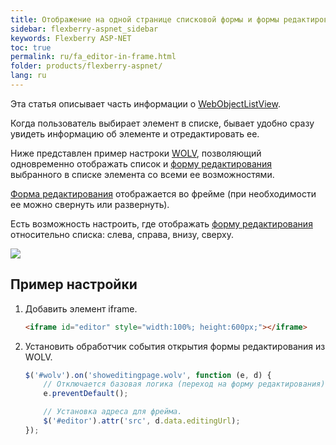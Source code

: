 ```yaml
---
title: Отображение на одной странице списковой формы и формы редактирования
sidebar: flexberry-aspnet_sidebar
keywords: Flexberry ASP-NET
toc: true
permalink: ru/fa_editor-in-frame.html
folder: products/flexberry-aspnet/
lang: ru
---
```

Эта статья описывает часть информации о [WebObjectListView](fa_web-object-list-view.html).

Когда пользователь выбирает элемент в списке, бывает удобно сразу увидеть информацию об элементе и отредактировать ее.

Ниже представлен пример настроки [WOLV](fa_web-object-list-view.html), позволяющий одновременно отображать список и
[форму редактирования](flexberry-asp-net-edit-form.html) выбранного в списке элемента со всеми ее возможностями.

[Форма редактирования](flexberry-asp-net-edit-form.html) отображается во фрейме (при необходимости ее можно свернуть или развернуть).

Есть возможность настроить, где отображать [форму редактирования](flexberry-asp-net-edit-form.html) относительно списка: слева, справа, внизу, сверху.

![](/images/pages/img/CaseberryWeb/wolv/editorinframe1.PNG)

## Пример настройки

1. Добавить элемент iframe.
    
    ```html
    <iframe id="editor" style="width:100%; height:600px;"></iframe> 
    ```

2. Установить обработчик события открытия формы редактирования из WOLV.
    
    ```javascript
    $('#wolv').on('showeditingpage.wolv', function (e, d) {
        // Отключается базовая логика (переход на форму редактирования).
        e.preventDefault();
    
        // Установка адреса для фрейма.
        $('#editor').attr('src', d.data.editingUrl);
    });
    ```
